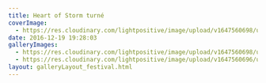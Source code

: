 ```yaml
---
title: Heart of Storm turné
coverImage:
  - https://res.cloudinary.com/lightpositive/image/upload/v1647560698/uploads/Heart%20of%20Storm%20turn%C3%A9/HoS-Koncert3.jpg
date: 2016-12-19 19:28:03
galleryImages: 
  - https://res.cloudinary.com/lightpositive/image/upload/v1647560698/uploads/Heart%20of%20Storm%20turn%C3%A9/HoS-Koncert3.jpg
  - https://res.cloudinary.com/lightpositive/image/upload/v1647560696/uploads/Heart%20of%20Storm%20turn%C3%A9/HoS-Koncert5.jpg
layout: galleryLayout_festival.html
---
```

